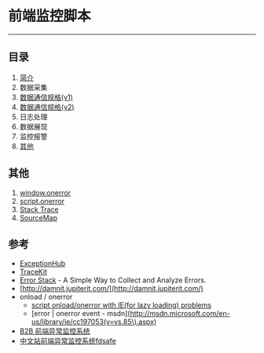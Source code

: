 
# 前端监控脚本

----

## 目录

1. [简介](intro.md)
1. 数据采集
1. [数据通信规格(v1)](data-specification-v1.md)
1. [数据通信规格(v2)](data-specification-v2.md)
2. 日志处理
3. 数据展现
4. 监控报警
4. [其他](others.md)

## 其他

1. [window.onerror](window-onerror.md)
1. [script.onerror](script-onerror.md)
1. [Stack Trace](stack-trace.md)
1. [SourceMap](sourcemap.md)


## 参考

* [ExceptionHub](http://www.exceptionhub.com/)
* [TraceKit](https://github.com/csnover/TraceKit)
* [Error Stack](http://www.errorstack.com/) - A Simple Way to Collect and Analyze Errors.
* [http://damnit.jupiterit.com/](http://damnit.jupiterit.com/)
* onload / onerror
    * [script onload/onerror with IE(for lazy loading) problems](http://stackoverflow.com/questions/3483919/script-onload-onerror-with-iefor-lazy-loading-problems)
    * [error | onerror event - msdn](http://msdn.microsoft.com/en-us/library/ie/cc197053(v=vs.85\).aspx)
* [B2B 前端异常监控系统](http://wd.alibaba-inc.com/monitor/)
* [中文站前端异常监控系统fdsafe](http://wd.alibaba-inc.com/doc/page/tools/monitor)

